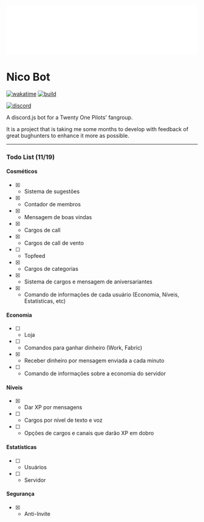![Nico](https://raw.githubusercontent.com/jurgenjacobsen/nico/main/assets/Nico1.png)
# Nico Bot
[![wakatime](https://wakatime.com/badge/github/jurgenjacobsen/nico.svg)](https://wakatime.com/badge/github/jurgenjacobsen/nico)
[![build](https://img.shields.io/github/languages/top/jurgenjacobsen/nico?style=flat-square)](https://github.com/jurgenjacobsen/nico)

[![discord](https://img.shields.io/discord/465938334791893002?color=5865F2&logo=discord&logoColor=white&style=flat-square)](https://discord.gg/f4jkqrdbyh)

A discord.js bot for a Twenty One Pilots' fangroup.

It is a project that is taking me some months to develop with feedback of great bughunters to enhance it more as possible.

___
### Todo List (11/19)
#### Cosméticos

- [X] - Sistema de sugestões
- [X] - Contador de membros
- [X] - Mensagem de boas vindas
- [X] - Cargos de call
- [X] - Cargos de call de vento
- [ ] - Topfeed
- [X] - Cargos de categorias
- [X] - Sistema de cargos e mensagem de aniversariantes
- [X] - Comando de informações de cada usuário (Economia, Níveis, Estatísticas, etc)

#### Economia

- [ ] - Loja
- [ ] - Comandos para ganhar dinheiro (Work, Fabric)
- [X] - Receber dinheiro por mensagem enviada a cada minuto
- [ ] - Comando de informações sobre a economia do servidor

#### Níveis

- [X] - Dar XP por mensagens 
- [ ] - Cargos por nível de texto e voz
- [ ] - Opções de cargos e canais que darão XP em dobro

#### Estatísticas

- [ ] - Usuários
- [ ] - Servidor

#### Segurança
- [X] - Anti-Invite
